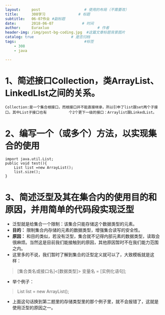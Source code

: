 ```yaml
---
layout:     post                    # 使用的布局（不需要改）
title:      308学习               # 标题 
subtitle:   06-07作业 #副标题
date:       2018-06-07             # 时间
author:     Euraxluo                      # 作者
header-img: /img/post-bg-coding.jpg  #这篇文章标题背景图片
catalog: true                 # 是否归档
tags:                               #标签
    - 308
    - java

---
```


# 1、简述接口Collection，类ArrayList、LinkedLIst之间的关系。

```
Collection:是一个集合根接口，而根接口并不能直接继承，所以引申了list跟set两个子接口。其中List子接口也有			个2个更下一级的接口：Arraylist跟LinkedList。
```


# 2、编写一个（或多个）方法，以实现集合的使用

```
import java.util.List;
public void test(){
    List list =new ArrayList();
    list.size();
}
```

# 3、简述泛型及其在集合内的使用目的和原因，并用简单的代码段实现泛型


- 泛型就是给集合一个限制：该集合只能存储这个数据类型的元素。
- **目的：** 限制集合内存储的元素的数据类型，增强集合读写的安全性。
- **原因：** 和目的类似，若没有泛型，集合就不记得内部元素的数据类型，读取会很麻烦。当然这是目前我们能接触到的原因，其他原因暂时不在我们能力范围之内。
- 这里多的不说，我们暂时了解到集合的泛型定义就可以了，大致模板就是这样：  

> [集合类名或接口名]<[数据类型]> 变量名 = [实例化语句];

- 举个例子：

> List<String> list = new ArrayList();

- 上面这句话换到第二题里的存储类型里的那个例子里，就不会报错了，这就是使用泛型的原因之一。